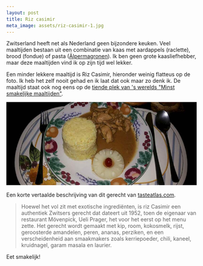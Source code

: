 ```yaml
---
layout: post
title: Riz casimir
meta_image: assets/riz-casimir-1.jpg
---
```


Zwitserland heeft net als Nederland geen bijzondere keuken. Veel maaltijden bestaan uit een combinatie van kaas met aardappels (raclette), brood (fondue) of pasta ([Älpermagronen](https://de.m.wikipedia.org/wiki/Älplermagronen)). Ik ben geen grote kaasliefhebber, maar deze maaltijden vind ik op zijn tijd wel lekker.

Een minder lekkere maaltijd is Riz Casimir, hieronder weinig flatteus op de foto. Ik heb het zelf nooit gehad en ik laat dat ook maar zo denk ik. De maaltijd staat ook nog eens op de [tiende plek van 's werelds "Minst smakelijke maaltijden"](https://www.tasteatlas.com/worst-rated-dishes-in-the-world).

![Bord riz casimir onder slecht verlichte omstandigheden](assets/riz-casimir-1.jpg)

Een korte vertaalde beschrijving van dit gerecht van [tasteatlas.com](https://www.tasteatlas.com/riz-casimir).

> Hoewel het vol zit met exotische ingrediënten, is riz Casimir een authentiek Zwitsers gerecht dat dateert uit 1952, toen de eigenaar van restaurant Mövenpick, Ueli Prager, het voor het eerst op het menu zette. Het gerecht wordt gemaakt met kip, room, kokosmelk, rijst, geroosterde amandelen, peren, ananas, perziken, en een verscheidenheid aan smaakmakers zoals kerriepoeder, chili, kaneel, kruidnagel, garam masala en laurier.

Eet smakelijk!
